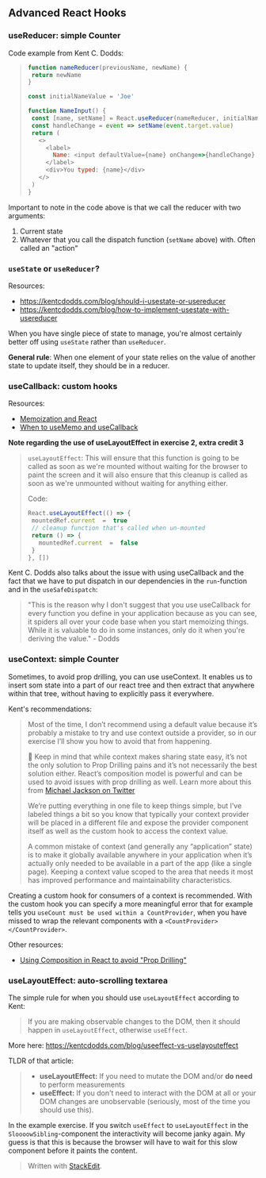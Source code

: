 ## Advanced React Hooks

### useReducer: simple Counter

Code example from Kent C. Dodds:
>```javascript
>function nameReducer(previousName, newName) {
>  return newName
>}
>
>const initialNameValue = 'Joe'
>
>function NameInput() {
>  const [name, setName] = React.useReducer(nameReducer, initialNameValue)
>  const handleChange = event => setName(event.target.value)
>  return (
>    <>
>      <label>
>        Name: <input defaultValue={name} onChange=>{handleChange} />
>      </label>
>      <div>You typed: {name}</div>
>    </>
>  )
>}
>```

Important to note in the code above is that we call the reducer with two arguments:
1. Current state
2. Whatever that you call the dispatch function (`setName` above) with. Often called an "action"

###  `useState` or `useReducer`?
Resources:
* https://kentcdodds.com/blog/should-i-usestate-or-usereducer
* https://kentcdodds.com/blog/how-to-implement-usestate-with-usereducer

When you have single piece of state to manage, you're almost certainly better off using `useState` rather than `useReducer`.

**General rule**: When one element of your state relies on the value of another  state to update itself, they should be in a reducer.

### useCallback: custom hooks

Resources:
* [Memoization and React](https://epicreact.dev/memoization-and-react/)
* [When to useMemo and useCallback](https://kentcdodds.com/blog/usememo-and-usecallback)

**Note regarding the use of useLayoutEffect in exercise 2, extra credit 3**
> `useLayoutEffect`: This will ensure that this function is going to be called as soon as we're mounted without waiting for the browser to paint the screen and it will also ensure that this cleanup is called as soon as we're unmounted without waiting for anything either.
> 
> Code:
> ```js
> React.useLayoutEffect(() => {
>  mountedRef.current  =  true
>  // cleanup function that's called when un-mounted
>  return () => {
>    mountedRef.current  =  false
>  }
>}, [])
> ```

Kent C. Dodds also talks about the issue with using useCallback and the fact that we have to put dispatch in our dependencies in the `run`-function and in the `useSafeDispatch`:

> "This is the reason why I don't suggest that you use useCallback for every function you define in your application because as you can see, it spiders all over your code base when you start memoizing things. While it is valuable to do in some instances, only do it when you're deriving the value." - Dodds

### useContext: simple Counter
Sometimes, to avoid prop drilling, you can use useContext. It enables us to insert som state into a part of our react tree and then extract that anywhere within that tree, without having to explicitly pass it everywhere.

Kent's recommendations:
>Most of the time, I don’t recommend using a default value because it’s probably a mistake to try and use context outside a provider, so in our exercise I’ll show you how to avoid that from happening.
>
>🦉 Keep in mind that while context makes sharing state easy, it’s not the only solution to Prop Drilling pains and it’s not necessarily the best solution either. React’s composition model is powerful and can be used to avoid issues with prop drilling as well. Learn more about this from  [Michael Jackson on Twitter](https://twitter.com/mjackson/status/1195495535483817984) 
>
>We’re putting everything in one file to keep things simple, but I’ve labeled things a bit so you know that typically your context provider will be placed in a different file and expose the provider component itself as well as the custom hook to access the context value.
>
>A common mistake of context (and generally any “application” state) is to make it globally available anywhere in your application when it’s actually only needed to be available in a part of the app (like a single page). Keeping a context value scoped to the area that needs it most has improved performance and maintainability characteristics.

Creating a custom hook for consumers of a context is recommended. With the custom hook you can specify a more meaningful error that for example tells you `useCount must be used within a CountProvider`, when you have missed to wrap the relevant components with a `<CountProvider></CountProvider>`.

Other resources:
* [Using Composition in React to avoid "Prop Drilling"](https://www.youtube.com/watch?v=3XaXKiXtNjw)

### useLayoutEffect: auto-scrolling textarea

The simple rule for when you should use `useLayoutEffect` according to Kent:
> If you are making observable changes to the DOM, then it should happen in `useLayoutEffect`, otherwise `useEffect`.

More here: https://kentcdodds.com/blog/useeffect-vs-uselayouteffect

TLDR of that article:
> -   **useLayoutEffect:**  If you need to mutate the DOM and/or  **do need**  to perform measurements
>-   **useEffect:**  If you don't need to interact with the DOM at all or your DOM changes are unobservable (seriously, most of the time you should use this).

In the example exercise. If you switch `useEffect` to `useLayoutEffect` in the `SloooowSibling`-component the interactivity will become janky again. My guess is that this is because the browser will have to wait for this slow component before it paints the content. 

> Written with [StackEdit](https://stackedit.io/).
<!--stackedit_data:
eyJoaXN0b3J5IjpbNDMxNjczNTIxLC01NDY1ODc2MTMsLTE3ND
Q1NzY4MDYsLTc3ODMzMDI2NCwtODUxODYzODM5LDIxMzQxMzIw
MywtNzI2NTYxMjQzLDY1MDQ1Mjc1MSwyMjI3ODQ4NTMsMTQ3NT
g1MjYxLC0zNTQwODQyNTIsMTgxNjA0NTA1Miw1NjIzMDE3MTUs
LTg1ODAyNzg1OV19
-->